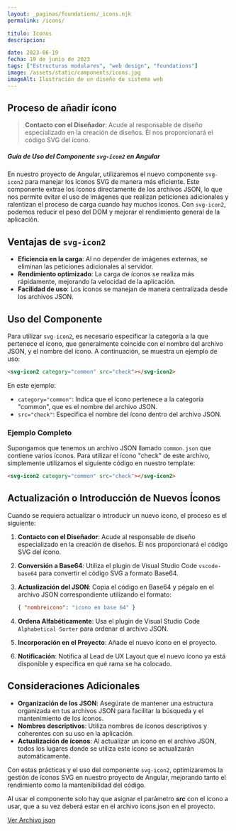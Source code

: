 ```yaml
---
layout: _paginas/foundations/_icons.njk
permalink: /icons/

titulo: Iconos
descripcion:

date: 2023-06-19
fecha: 19 de junio de 2023
tags: ["Estructuras modulares", "web design", "foundations"]
image: /assets/static/components/icons.jpg
imageAlt: Ilustración de un diseño de sistema web
---
```



## Proceso de añadir ícono

 > **Contacto con el Diseñador**: Acude al responsable de diseño especializado en la creación de diseños. Él nos proporcionará el código SVG del ícono.


##### Guía de Uso del Componente `svg-icon2` en Angular

En nuestro proyecto de Angular, utilizaremos el nuevo componente `svg-icon2` para manejar los íconos SVG de manera más eficiente. Este componente extrae los íconos directamente de los archivos JSON, lo que nos permite evitar el uso de imágenes que realizan peticiones adicionales y ralentizan el proceso de carga cuando hay muchos íconos. Con `svg-icon2`, podemos reducir el peso del DOM y mejorar el rendimiento general de la aplicación.

## Ventajas de  `svg-icon2`

- **Eficiencia en la carga**: Al no depender de imágenes externas, se eliminan las peticiones adicionales al servidor.
- **Rendimiento optimizado**: La carga de íconos se realiza más rápidamente, mejorando la velocidad de la aplicación.
- **Facilidad de uso**: Los íconos se manejan de manera centralizada desde los archivos JSON.

## Uso del Componente

Para utilizar `svg-icon2`, es necesario especificar la categoría a la que pertenece el ícono, que generalmente coincide con el nombre del archivo JSON, y el nombre del ícono. A continuación, se muestra un ejemplo de uso:

```html
<svg-icon2 category="common" src="check"></svg-icon2>
```

En este ejemplo:

- `category="common"`: Indica que el ícono pertenece a la categoría "common", que es el nombre del archivo JSON.
- `src="check"`: Especifica el nombre del ícono dentro del archivo JSON.

### Ejemplo Completo

Supongamos que tenemos un archivo JSON llamado `common.json` que contiene varios íconos. Para utilizar el ícono "check" de este archivo, simplemente utilizamos el siguiente código en nuestro template:

```html
<svg-icon2 category="common" src="check"></svg-icon2>
```

## Actualización o Introducción de Nuevos Íconos

Cuando se requiera actualizar o introducir un nuevo ícono, el proceso es el siguiente:

1. **Contacto con el Diseñador**: Acude al responsable de diseño especializado en la creación de diseños. Él nos proporcionará el código SVG del ícono.
2. **Conversión a Base64**: Utiliza el plugin de Visual Studio Code `vscode-base64` para convertir el código SVG a formato Base64.
3. **Actualización del JSON**: Copia el código en Base64 y pégalo en el archivo JSON correspondiente utilizando el formato:

   ```json
   { "nombreicono": "icono en base 64" }
   ```
4. **Ordena Alfabéticamente**: Usa el plugin de Visual Studio Code `Alphabetical Sorter` para ordenar el archivo JSON.
5. **Incorporación en el Proyecto**: Añade el nuevo ícono en el proyecto.
6. **Notificación**: Notifica al Lead de UX Layout que el nuevo ícono ya está disponible y especifica en qué rama se ha colocado.

## Consideraciones Adicionales

- **Organización de los JSON**: Asegúrate de mantener una estructura organizada en tus archivos JSON para facilitar la búsqueda y el mantenimiento de los íconos.
- **Nombres descriptivos**: Utiliza nombres de íconos descriptivos y coherentes con su uso en la aplicación.
- **Actualización de íconos**: Al actualizar un ícono en el archivo JSON, todos los lugares donde se utiliza este ícono se actualizarán automáticamente.

Con estas prácticas y el uso del componente `svg-icon2`, optimizaremos la gestión de íconos SVG en nuestro proyecto de Angular, mejorando tanto el rendimiento como la mantenibilidad del código.

Al usar el componente solo hay que asignar el parámetro **_src_** con el icono a usar, que a su vez deberá estar en el archivo icons.json en el proyecto.

[Ver Archivo json](../assets/js/icons.json)

